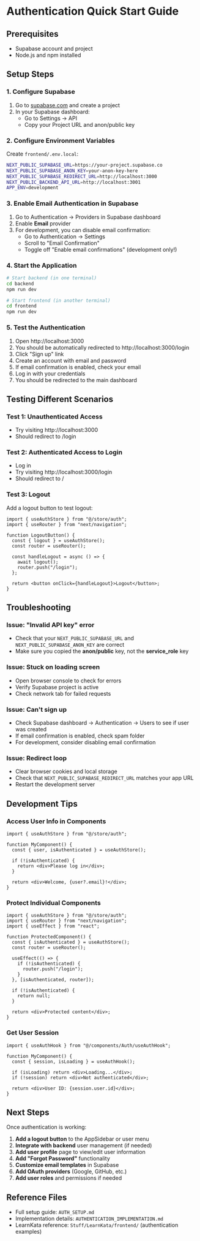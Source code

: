 # Authentication Quick Start Guide

## Prerequisites
- Supabase account and project
- Node.js and npm installed

## Setup Steps

### 1. Configure Supabase

1. Go to [supabase.com](https://supabase.com) and create a project
2. In your Supabase dashboard:
   - Go to Settings → API
   - Copy your Project URL and anon/public key

### 2. Configure Environment Variables

Create `frontend/.env.local`:

```bash
NEXT_PUBLIC_SUPABASE_URL=https://your-project.supabase.co
NEXT_PUBLIC_SUPABASE_ANON_KEY=your-anon-key-here
NEXT_PUBLIC_SUPABASE_REDIRECT_URL=http://localhost:3000
NEXT_PUBLIC_BACKEND_API_URL=http://localhost:3001
APP_ENV=development
```

### 3. Enable Email Authentication in Supabase

1. Go to Authentication → Providers in Supabase dashboard
2. Enable **Email** provider
3. For development, you can disable email confirmation:
   - Go to Authentication → Settings
   - Scroll to "Email Confirmation"
   - Toggle off "Enable email confirmations" (development only!)

### 4. Start the Application

```bash
# Start backend (in one terminal)
cd backend
npm run dev

# Start frontend (in another terminal)
cd frontend
npm run dev
```

### 5. Test the Authentication

1. Open http://localhost:3000
2. You should be automatically redirected to http://localhost:3000/login
3. Click "Sign up" link
4. Create an account with email and password
5. If email confirmation is enabled, check your email
6. Log in with your credentials
7. You should be redirected to the main dashboard

## Testing Different Scenarios

### Test 1: Unauthenticated Access
- Try visiting http://localhost:3000
- Should redirect to /login

### Test 2: Authenticated Access to Login
- Log in
- Try visiting http://localhost:3000/login
- Should redirect to /

### Test 3: Logout
Add a logout button to test logout:
```tsx
import { useAuthStore } from "@/store/auth";
import { useRouter } from "next/navigation";

function LogoutButton() {
  const { logout } = useAuthStore();
  const router = useRouter();
  
  const handleLogout = async () => {
    await logout();
    router.push("/login");
  };
  
  return <button onClick={handleLogout}>Logout</button>;
}
```

## Troubleshooting

### Issue: "Invalid API key" error
- Check that your `NEXT_PUBLIC_SUPABASE_URL` and `NEXT_PUBLIC_SUPABASE_ANON_KEY` are correct
- Make sure you copied the **anon/public** key, not the **service_role** key

### Issue: Stuck on loading screen
- Open browser console to check for errors
- Verify Supabase project is active
- Check network tab for failed requests

### Issue: Can't sign up
- Check Supabase dashboard → Authentication → Users to see if user was created
- If email confirmation is enabled, check spam folder
- For development, consider disabling email confirmation

### Issue: Redirect loop
- Clear browser cookies and local storage
- Check that `NEXT_PUBLIC_SUPABASE_REDIRECT_URL` matches your app URL
- Restart the development server

## Development Tips

### Access User Info in Components
```tsx
import { useAuthStore } from "@/store/auth";

function MyComponent() {
  const { user, isAuthenticated } = useAuthStore();
  
  if (!isAuthenticated) {
    return <div>Please log in</div>;
  }
  
  return <div>Welcome, {user?.email}!</div>;
}
```

### Protect Individual Components
```tsx
import { useAuthStore } from "@/store/auth";
import { useRouter } from "next/navigation";
import { useEffect } from "react";

function ProtectedComponent() {
  const { isAuthenticated } = useAuthStore();
  const router = useRouter();
  
  useEffect(() => {
    if (!isAuthenticated) {
      router.push("/login");
    }
  }, [isAuthenticated, router]);
  
  if (!isAuthenticated) {
    return null;
  }
  
  return <div>Protected content</div>;
}
```

### Get User Session
```tsx
import { useAuthHook } from "@/components/Auth/useAuthHook";

function MyComponent() {
  const { session, isLoading } = useAuthHook();
  
  if (isLoading) return <div>Loading...</div>;
  if (!session) return <div>Not authenticated</div>;
  
  return <div>User ID: {session.user.id}</div>;
}
```

## Next Steps

Once authentication is working:

1. **Add a logout button** to the AppSidebar or user menu
2. **Integrate with backend** user management (if needed)
3. **Add user profile** page to view/edit user information
4. **Add "Forgot Password"** functionality
5. **Customize email templates** in Supabase
6. **Add OAuth providers** (Google, GitHub, etc.)
7. **Add user roles** and permissions if needed

## Reference Files

- Full setup guide: `AUTH_SETUP.md`
- Implementation details: `AUTHENTICATION_IMPLEMENTATION.md`
- LearnKata reference: `Stuff/LearnKata/frontend/` (authentication examples)


